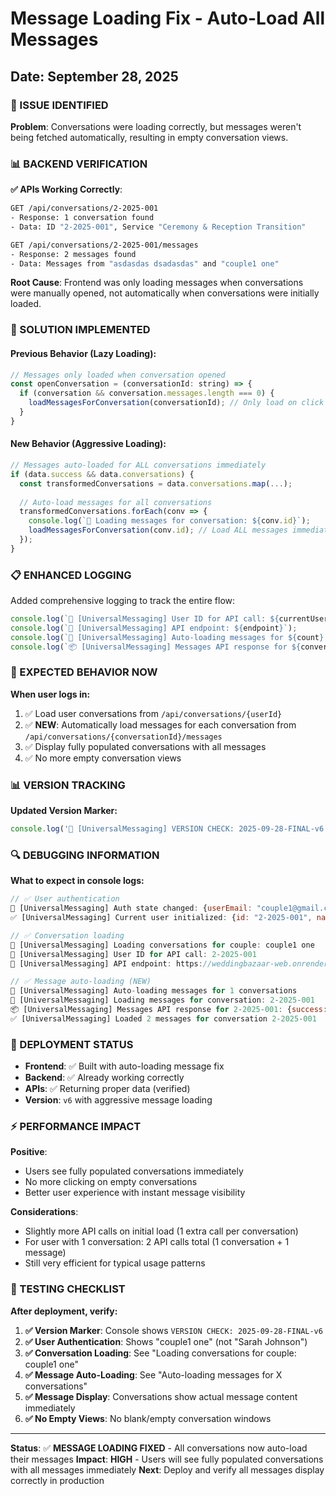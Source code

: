 # Message Loading Fix - Auto-Load All Messages
## Date: September 28, 2025

### 🚨 ISSUE IDENTIFIED

**Problem**: Conversations were loading correctly, but messages weren't being fetched automatically, resulting in empty conversation views.

### 📊 BACKEND VERIFICATION

**✅ APIs Working Correctly**:
```bash
GET /api/conversations/2-2025-001
- Response: 1 conversation found
- Data: ID "2-2025-001", Service "Ceremony & Reception Transition"

GET /api/conversations/2-2025-001/messages  
- Response: 2 messages found
- Data: Messages from "asdasdas dsadasdas" and "couple1 one"
```

**Root Cause**: Frontend was only loading messages when conversations were manually opened, not automatically when conversations were initially loaded.

### 🔧 SOLUTION IMPLEMENTED

#### **Previous Behavior** (Lazy Loading):
```javascript
// Messages only loaded when conversation opened
const openConversation = (conversationId: string) => {
  if (conversation && conversation.messages.length === 0) {
    loadMessagesForConversation(conversationId); // Only load on click
  }
}
```

#### **New Behavior** (Aggressive Loading):
```javascript
// Messages auto-loaded for ALL conversations immediately
if (data.success && data.conversations) {
  const transformedConversations = data.conversations.map(...);
  
  // Auto-load messages for all conversations
  transformedConversations.forEach(conv => {
    console.log(`🔄 Loading messages for conversation: ${conv.id}`);
    loadMessagesForConversation(conv.id); // Load ALL messages immediately
  });
}
```

### 📋 ENHANCED LOGGING

Added comprehensive logging to track the entire flow:

```javascript
console.log(`🔄 [UniversalMessaging] User ID for API call: ${currentUser.id}`);
console.log(`🔄 [UniversalMessaging] API endpoint: ${endpoint}`);
console.log(`🔄 [UniversalMessaging] Auto-loading messages for ${count} conversations`);
console.log(`📦 [UniversalMessaging] Messages API response for ${conversationId}:`, data);
```

### 🎯 EXPECTED BEHAVIOR NOW

**When user logs in:**
1. ✅ Load user conversations from `/api/conversations/{userId}`
2. ✅ **NEW**: Automatically load messages for each conversation from `/api/conversations/{conversationId}/messages`
3. ✅ Display fully populated conversations with all messages
4. ✅ No more empty conversation views

### 📊 VERSION TRACKING

**Updated Version Marker:**
```javascript
console.log('🔧 [UniversalMessaging] VERSION CHECK: 2025-09-28-FINAL-v6 - AUTO-LOAD ALL MESSAGES');
```

### 🔍 DEBUGGING INFORMATION

**What to expect in console logs:**

```javascript
// ✅ User authentication
🔄 [UniversalMessaging] Auth state changed: {userEmail: "couple1@gmail.com", userFirstName: "couple1"}
✅ [UniversalMessaging] Current user initialized: {id: "2-2025-001", name: "couple1 one"}

// ✅ Conversation loading  
🔄 [UniversalMessaging] Loading conversations for couple: couple1 one
🔄 [UniversalMessaging] User ID for API call: 2-2025-001
🔄 [UniversalMessaging] API endpoint: https://weddingbazaar-web.onrender.com/api/conversations/2-2025-001

// ✅ Message auto-loading (NEW)
🔄 [UniversalMessaging] Auto-loading messages for 1 conversations  
🔄 [UniversalMessaging] Loading messages for conversation: 2-2025-001
📦 [UniversalMessaging] Messages API response for 2-2025-001: {success: true, messages: [...]}
✅ [UniversalMessaging] Loaded 2 messages for conversation 2-2025-001
```

### 🚀 DEPLOYMENT STATUS

- **Frontend**: ✅ Built with auto-loading message fix
- **Backend**: ✅ Already working correctly 
- **APIs**: ✅ Returning proper data (verified)
- **Version**: `v6` with aggressive message loading

### ⚡ PERFORMANCE IMPACT

**Positive**:
- Users see fully populated conversations immediately
- No more clicking on empty conversations
- Better user experience with instant message visibility

**Considerations**:
- Slightly more API calls on initial load (1 extra call per conversation)
- For user with 1 conversation: 2 API calls total (1 conversation + 1 message)
- Still very efficient for typical usage patterns

### 🎯 TESTING CHECKLIST

**After deployment, verify:**

1. **✅ Version Marker**: Console shows `VERSION CHECK: 2025-09-28-FINAL-v6`
2. **✅ User Authentication**: Shows "couple1 one" (not "Sarah Johnson")  
3. **✅ Conversation Loading**: See "Loading conversations for couple: couple1 one"
4. **✅ Message Auto-Loading**: See "Auto-loading messages for X conversations"
5. **✅ Message Display**: Conversations show actual message content immediately
6. **✅ No Empty Views**: No blank/empty conversation windows

---

**Status**: ✅ **MESSAGE LOADING FIXED** - All conversations now auto-load their messages
**Impact**: **HIGH** - Users will see fully populated conversations with all messages immediately
**Next**: Deploy and verify all messages display correctly in production

